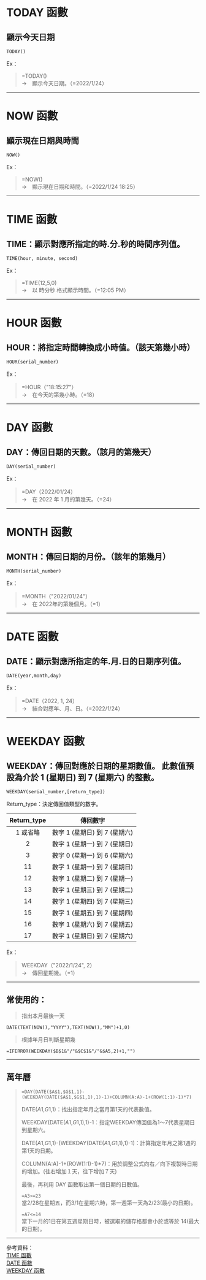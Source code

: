 # TODAY 函數
## 顯示今天日期
    TODAY()
Ex：    
>   =TODAY()  
>   →　顯示今天日期。（=2022/1/24）

---
# NOW 函數
## 顯示現在日期與時間
    NOW()

Ex：    
>   =NOW()  
>   →　顯示現在日期和時間。（=2022/1/24 18:25）

---
# TIME 函數
## TIME：顯示對應所指定的時.分.秒的時間序列值。  
    TIME(hour, minute, second)

Ex：    
>   =TIME(12,5,0)  
>   →　以 時分秒 格式顯示時間。（=12:05 PM）

---
# HOUR 函數
## HOUR：將指定時間轉換成小時值。（該天第幾小時）  
    HOUR(serial_number)
 
Ex：    
>   =HOUR（"18:15:27"）  
>   →　在今天的第幾小時。（=18）


---
# DAY 函數
## DAY：傳回日期的天數。（該月的第幾天）  
    DAY(serial_number)

Ex：    
>   =DAY（2022/01/24）  
>   →　在 2022 年 1 月的第幾天。（=24）

---
# MONTH 函數
## MONTH：傳回日期的月份。（該年的第幾月）  
    MONTH(serial_number)
 
Ex：    
>   =MONTH（"2022/01/24"）  
>   →　在 2022年的第幾個月。（=1）

---
# DATE 函數
## DATE：顯示對應所指定的年.月.日的日期序列值。  
    DATE(year,month,day)

Ex：    
>   =DATE（2022, 1, 24）  
>   →　結合對應年、月、日。（=2022/1/24）

---
# WEEKDAY 函數
## WEEKDAY：傳回對應於日期的星期數值。 此數值預設為介於 1 (星期日) 到 7 (星期六) 的整數。
    WEEKDAY(serial_number,[return_type])

Return_type：決定傳回值類型的數字。

|  Return_type |  傳回數字 |  
|  :-----: | :-----: |  
|   1 或省略  |  數字 1 (星期日) 到 7 (星期六)  |
|   2  |  數字 1 (星期一) 到 7 (星期日)  |
|   3  |  數字 0 (星期一) 到 6 (星期六)  |
|   11  |  數字 1 (星期一) 到 7 (星期日)  |
|   12  |  數字 1 (星期二) 到 7 (星期一)  |
|   13  |  數字 1 (星期三) 到 7 (星期二)  |
|   14  |  數字 1 (星期四) 到 7 (星期三)  |
|   15  |  數字 1 (星期五) 到 7 (星期四)  |
|   16  |  數字 1 (星期六) 到 7 (星期五)  |
|   17  |  數字 1 (星期日) 到 7 (星期六)  |

Ex：    
>   WEEKDAY（"2022/1/24", 2）  
>   →　傳回星期幾。（=1）

---
## 常使用的：
>   指出本月最後一天  

    DATE(TEXT(NOW(),"YYYY"),TEXT(NOW(),"MM")+1,0)

>   根據年月日判斷星期幾  

    =IFERROR(WEEKDAY($B$1&"/"&$C$1&"/"&$A5,2)+1,"")
---

## 萬年曆
>   ```excel
>   =DAY(DATE($A$1,$G$1,1)-(WEEKDAY(DATE($A$1,$G$1,1),1)-1)+COLUMN(A:A)-1+(ROW(1:1)-1)*7)
>   ```
>   
>   DATE($A$1,$G$1,1)：找出指定年月之當月第1天的代表數值。  
>   
>   WEEKDAY(DATE($A$1,$G$1,1),1)-1：指定WEEKDAY傳回值為1～7代表星期日到星期六。  
>   
>   DATE($A$1,$G$1,1)-(WEEKDAY(DATE($A$1,$G$1,1),1)-1)：計算指定年月之第1週的第1天的日期。  
>   
>   COLUMN(A:A)-1+(ROW(1:1)-1)*7)：用於調整公式向右／向下複製時日期的增加。(往右增加１天，往下增加７天)  
>   
>   最後，再利用 DAY 函數取出第一個日期的日數值。  
>   
>   ```=A3>=23```  
>   當2/28在星期五，而3/1在星期六時，第一週第一天為2/23(最小的日期)。
>   
>   ```=A7<=14```  
>   當下一月的1日在第五週星期日時，被選取的儲存格都會小於或等於 14(最大的日期)。

---

參考資料：  
[TIME 函數](https://support.microsoft.com/zh-tw/office/time-%E5%87%BD%E6%95%B8-9a5aff99-8f7d-4611-845e-747d0b8d5457)  
[DATE 函數](https://support.microsoft.com/zh-tw/office/date-%E5%87%BD%E6%95%B8-e36c0c8c-4104-49da-ab83-82328b832349)  
[WEEKDAY 函數](https://support.microsoft.com/zh-tw/office/weekday-%E5%87%BD%E6%95%B8-60e44483-2ed1-439f-8bd0-e404c190949a) 
 

